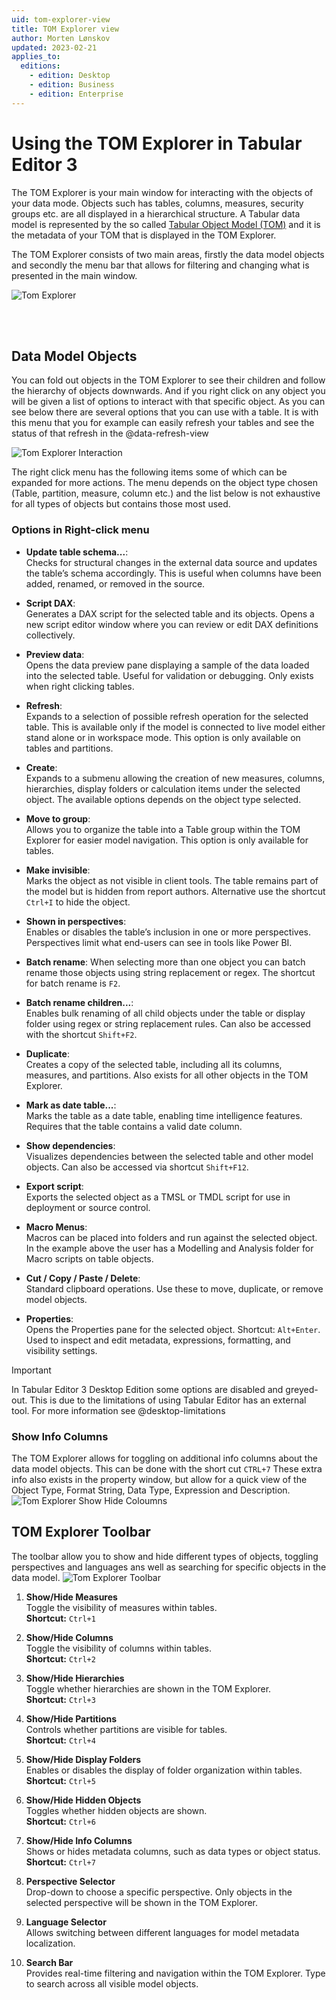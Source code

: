 ```yaml
---
uid: tom-explorer-view
title: TOM Explorer view
author: Morten Lønskov
updated: 2023-02-21
applies_to:
  editions:
    - edition: Desktop
    - edition: Business
    - edition: Enterprise
---
```


# Using the TOM Explorer in Tabular Editor 3

The TOM Explorer is your main window for interacting with the objects of your data mode. Objects such has tables, columns, measures, security groups etc. are all displayed in a hierarchical structure. A Tabular data model is represented by the so called [Tabular Object Model (TOM)](https://docs.microsoft.com/en-us/analysis-services/tom/introduction-to-the-tabular-object-model-tom-in-analysis-services-amo?view=asallproducts-allversions) and it is the metadata of your TOM that is displayed in the TOM Explorer.

The TOM Explorer consists of two main areas, firstly the data model objects and secondly the menu bar that allows for filtering and changing what is presented in the main window.

![Tom Explorer](~/content/assets/images/user-interface/TOMExplorer.png)

<br></br>

## Data Model Objects

You can fold out objects in the TOM Explorer to see their children and follow the hierarchy of objects downwards. And if you right click on any object you will be given a list of options to interact with that specific object. As you can see below there are several options that you can use with a table. It is with this menu that you for example can easily refresh your tables and see the status of that refresh in the @data-refresh-view

![Tom Explorer Interaction](~/content/assets/images/user-interface/TomExplorerRightClick.png)

The right click menu has the following items some of which can be expanded for more actions. The menu depends on the object type chosen (Table, partition, measure, column etc.) and the list below is not exhaustive for all types of objects but contains those most used.

### Options in Right-click menu

- **Update table schema...**:  
  Checks for structural changes in the external data source and updates the table’s schema accordingly. This is useful when columns have been added, renamed, or removed in the source.

- **Script DAX**:  
  Generates a DAX script for the selected table and its objects. Opens a new script editor window where you can review or edit DAX definitions collectively.

- **Preview data**:  
  Opens the data preview pane displaying a sample of the data loaded into the selected table. Useful for validation or debugging. Only exists when right clicking tables.

- **Refresh**:  
  Expands to a selection of possible refresh operation for the selected table. This is available only if the model is connected to live model either stand alone or in workspace mode. This option is only available on tables and partitions.

- **Create**:  
  Expands to a submenu allowing the creation of new measures, columns, hierarchies, display folders or calculation items under the selected object. The available options depends on the object type selected.

- **Move to group**:  
  Allows you to organize the table into a Table group within the TOM Explorer for easier model navigation. This option is only available for tables.

- **Make invisible**:  
  Marks the object as not visible in client tools. The table remains part of the model but is hidden from report authors. Alternative use the shortcut `Ctrl+I` to hide the object.

- **Shown in perspectives**:  
  Enables or disables the table’s inclusion in one or more perspectives. Perspectives limit what end-users can see in tools like Power BI.

- **Batch rename**: When selecting more than one object you can batch rename those objects using string replacement or regex. The shortcut for batch rename is `F2`.

- **Batch rename children...**:  
  Enables bulk renaming of all child objects under the table or display folder using regex or string replacement rules. Can also be accessed with the shortcut `Shift+F2`.

- **Duplicate**:  
  Creates a copy of the selected table, including all its columns, measures, and partitions. Also exists for all other objects in the TOM Explorer.

- **Mark as date table...**:  
  Marks the table as a date table, enabling time intelligence features. Requires that the table contains a valid date column.

- **Show dependencies**:  
  Visualizes dependencies between the selected table and other model objects. Can also be accessed via shortcut `Shift+F12`.

- **Export script**:  
  Exports the selected object as a TMSL or TMDL script for use in deployment or source control.

- **Macro Menus**:  
  Macros can be placed into folders and run against the selected object. In the example above the user has a Modelling and Analysis folder for Macro scripts on table objects.

- **Cut / Copy / Paste / Delete**:  
  Standard clipboard operations. Use these to move, duplicate, or remove model objects.

- **Properties**:  
  Opens the Properties pane for the selected object. Shortcut: `Alt+Enter`. Used to inspect and edit metadata, expressions, formatting, and visibility settings.

> [!IMPORTANT]
> In Tabular Editor 3 Desktop Edition some options are disabled and greyed-out. This is due to the limitations of using Tabular Editor has an external tool. For more information see @desktop-limitations

### Show Info Columns

The TOM Explorer allows for toggling on additional info columns about the data model objects. This can be done with the short cut `CTRL+7`
These extra info also exists in the property window, but allow for a quick view of the Object Type, Format String, Data Type, Expression and Description.
![Tom Explorer Show Hide Coloumns](~/content/assets/images/user-interface/TOMExplorerInfoColumns.png)

## TOM Explorer Toolbar

The toolbar allow you to show and hide different types of objects, toggling perspectives and languages ans well as searching for specific objects in the data model.
![Tom Explorer Toolbar](~/content/assets/images/user-interface/TOMExplorerToolbar.png)

1. **Show/Hide Measures**  
   Toggle the visibility of measures within tables.  
   **Shortcut:** `Ctrl+1`

2. **Show/Hide Columns**  
   Toggle the visibility of columns within tables.  
   **Shortcut:** `Ctrl+2`

3. **Show/Hide Hierarchies**  
   Toggle whether hierarchies are shown in the TOM Explorer.  
   **Shortcut:** `Ctrl+3`

4. **Show/Hide Partitions**  
   Controls whether partitions are visible for tables.  
   **Shortcut:** `Ctrl+4`

5. **Show/Hide Display Folders**  
   Enables or disables the display of folder organization within tables.  
   **Shortcut:** `Ctrl+5`

6. **Show/Hide Hidden Objects**  
   Toggles whether hidden objects are shown.  
   **Shortcut:** `Ctrl+6`

7. **Show/Hide Info Columns**  
   Shows or hides metadata columns, such as data types or object status.  
   **Shortcut:** `Ctrl+7`

8. **Perspective Selector**  
   Drop-down to choose a specific perspective. Only objects in the selected perspective will be shown in the TOM Explorer.

9. **Language Selector**  
   Allows switching between different languages for model metadata localization.

10. **Search Bar**  
    Provides real-time filtering and navigation within the TOM Explorer. Type to search across all visible model objects.
